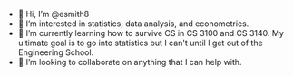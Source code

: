 - 👋 Hi, I’m @esmith8
- 👀 I’m interested in statistics, data analysis, and econometrics.
- 🌱 I’m currently learning how to survive CS in CS 3100 and CS 3140. My ultimate goal is to go into statistics but I can't until I get out of the Engineering School.
- 💞️ I’m looking to collaborate on anything that I can help with.

<!---
esmith8/esmith8 is a ✨ special ✨ repository because its `README.md` (this file) appears on your GitHub profile.
You can click the Preview link to take a look at your changes.
--->
